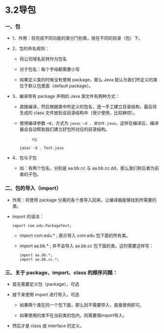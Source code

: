 # 3.2导包

### 一、包

* 1、作用：将完成不同功能的类分门别类，放在不同的目录（包）下。

* 2、包的命名规则：

    * 将公司域名反转作为包名
    
    * 对于包名：每个字母都需要小写
    
    * 如果定义类的时候没有使用 package，那么 Java 就认为我们所定义的类位于默认包里面（default package）。 
    
* 3、编译带有 package 声明的 Java 源文件有两种方式： 

    * 直接编译，然后根据类中所定义的包名，逐一手工建立目录结构，最后将生成的 class 文件放到该目录结构中（很少使用，比较麻烦）。 

    * 使用编译参数 –d，方式为 `javac –d . 源文件.java`，这样在编译后，编译器会自动帮助我们建立好包所对应的目录结构。 
    
      >eg
      
          javac -d . Test.java

* 4、包与子包

    * 如：有两个包名，分别是 aa.bb.cc 与 aa.bb.cc.dd，那么我们称后者为前者的子包。 

### 二、包的导入（import）

* 作用：将使用 package 分离的各个类导入回来，让编译器能够找到所需要的类。 

* import 的语法：

      import com.edu.PackageTest; 

   * import com.edu.* ; 表示导入 com.edu 包下面的所有类。 

   * import aa.bb.* ; 并不会导入 aa.bb.cc 包下面的类。这时需要这样写： 
   
         import aa.bb.*; 
         import aa.bb.cc.*; 

### 三、关于 package、import、class 的顺序问题： 

* 首先需要定义包（package），可选  

* 接下来使用 import 进行导入，可选  

     * 如果两个类在同一个包下面，那么则不需要导入，直接使用即可。 
     
     * 如果使用的类不在当前类的包内，则需要用import导入。

* 然后才是 class 或 interface 的定义。  


















